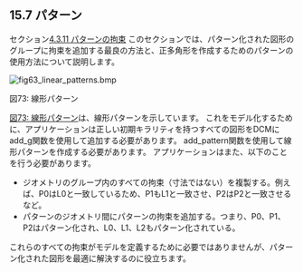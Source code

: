 ## 15.7 パターン

セクション[4.3.11 パターンの拘束](4.3._Logical_constraints.md)
このセクションでは、パターン化された図形のグループに拘束を追加する最良の方法と、正多角形を作成するためのパターンの使用方法について説明します。

![fig63_linear_patterns.bmp](../Resources/Images/2ddcm_manual/Patterns_1.png)

図73: 線形パターン

[図73: 線形パターン](#_Ref469735179)は、線形パターンを示しています。
これをモデル化するために、アプリケーションは正しい初期キラリティを持つすべての図形をDCMにadd\_g関数を使用して追加する必要があります。
add\_pattern関数を使用して線形パターンを作成する必要があります。
アプリケーションはまた、以下のことを行う必要があります。

- ジオメトリのグループ内のすべての拘束（寸法ではない）を複製する。例えば、P0はL0と一致しているため、P1もL1と一致させ、P2はP2と一致させるなど。
- パターンのジオメトリ間にパターンの拘束を追加する。つまり、P0、P1、P2はパターン化され、L0、L1、L2もパターン化されている。

これらのすべての拘束がモデルを定義するために必要ではありませんが、パターン化された図形を最適に解決するのに役立ちます。
